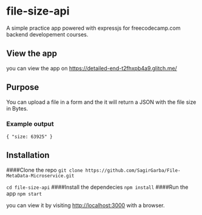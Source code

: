 # file-size-api
A simple practice app powered with expressjs for freecodecamp.com backend developement courses.

## View the app
you can view the app on https://detailed-end-t2fhxpb4a9.glitch.me/

## Purpose

You can upload a file in a form and the it will return a JSON with the file size in Bytes.

### Example output

`{ "size: 63925" }`

## Installation
####Clone the repo
`git clone https://github.com/SagirGarba/File-MetaData-Microservice.git`

`cd file-size-api`
####Install the dependecies
`npm install`
####Run the app
`npm start`

you can view it by visiting [http://localhost:3000](http://localhost:3000) with a browser.
